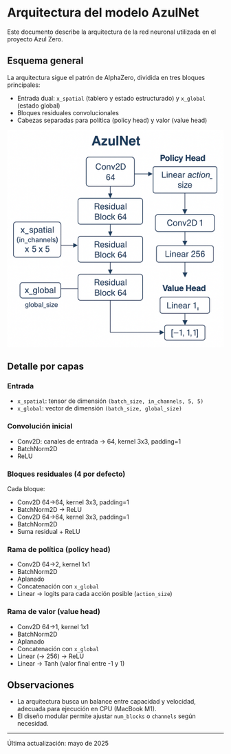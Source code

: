 

# Arquitectura del modelo AzulNet

Este documento describe la arquitectura de la red neuronal utilizada en el proyecto Azul Zero.

## Esquema general

La arquitectura sigue el patrón de AlphaZero, dividida en tres bloques principales:

- Entrada dual: `x_spatial` (tablero y estado estructurado) y `x_global` (estado global)
- Bloques residuales convolucionales
- Cabezas separadas para política (policy head) y valor (value head)

![Arquitectura AzulNet](./azul_net_architecture.png)

## Detalle por capas

### Entrada

- `x_spatial`: tensor de dimensión `(batch_size, in_channels, 5, 5)`
- `x_global`: vector de dimensión `(batch_size, global_size)`

### Convolución inicial

- Conv2D: canales de entrada → 64, kernel 3x3, padding=1
- BatchNorm2D
- ReLU

### Bloques residuales (4 por defecto)

Cada bloque:
- Conv2D 64→64, kernel 3x3, padding=1
- BatchNorm2D → ReLU
- Conv2D 64→64, kernel 3x3, padding=1
- BatchNorm2D
- Suma residual + ReLU

### Rama de política (policy head)

- Conv2D 64→2, kernel 1x1
- BatchNorm2D
- Aplanado
- Concatenación con `x_global`
- Linear → logits para cada acción posible (`action_size`)

### Rama de valor (value head)

- Conv2D 64→1, kernel 1x1
- BatchNorm2D
- Aplanado
- Concatenación con `x_global`
- Linear (→ 256) → ReLU
- Linear → Tanh (valor final entre -1 y 1)

## Observaciones

- La arquitectura busca un balance entre capacidad y velocidad, adecuada para ejecución en CPU (MacBook M1).
- El diseño modular permite ajustar `num_blocks` o `channels` según necesidad.

---
Última actualización: mayo de 2025